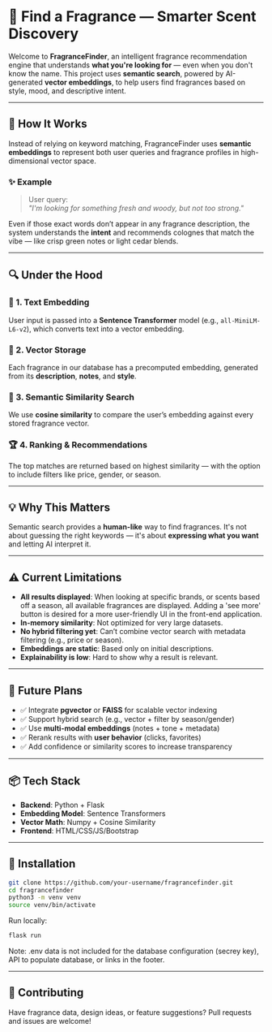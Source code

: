 # 🌿 Find a Fragrance — Smarter Scent Discovery

Welcome to **FragranceFinder**, an intelligent fragrance recommendation engine that understands **what you're looking for** — even when you don't know the name. This project uses **semantic search**, powered by AI-generated **vector embeddings**, to help users find fragrances based on style, mood, and descriptive intent.

---

## 🧠 How It Works

Instead of relying on keyword matching, FragranceFinder uses **semantic embeddings** to represent both user queries and fragrance profiles in high-dimensional vector space.

### ✨ Example

> User query:  
> *"I'm looking for something fresh and woody, but not too strong."*

Even if those exact words don’t appear in any fragrance description, the system understands the **intent** and recommends colognes that match the vibe — like crisp green notes or light cedar blends.

---

## 🔍 Under the Hood

### 🧬 1. Text Embedding
User input is passed into a **Sentence Transformer** model (e.g., `all-MiniLM-L6-v2`), which converts text into a vector embedding.

### 🧱 2. Vector Storage
Each fragrance in our database has a precomputed embedding, generated from its **description**, **notes**, and **style**.

### 📐 3. Semantic Similarity Search
We use **cosine similarity** to compare the user’s embedding against every stored fragrance vector.

### 🏆 4. Ranking & Recommendations
The top matches are returned based on highest similarity — with the option to include filters like price, gender, or season.

---

## 💡 Why This Matters

Semantic search provides a **human-like** way to find fragrances. It's not about guessing the right keywords — it's about **expressing what you want** and letting AI interpret it.

---

## ⚠️ Current Limitations

- **All results displayed**: When looking at specific brands, or scents based off a season, all available fragrances are displayed. Adding a 'see more' button is desired for a more user-friendly UI in the front-end application.
- **In-memory similarity**: Not optimized for very large datasets.
- **No hybrid filtering yet**: Can’t combine vector search with metadata filtering (e.g., price or season).
- **Embeddings are static**: Based only on initial descriptions.
- **Explainability is low**: Hard to show why a result is relevant.

---

## 🚀 Future Plans

- ✅ Integrate **pgvector** or **FAISS** for scalable vector indexing  
- ✅ Support hybrid search (e.g., vector + filter by season/gender)  
- ✅ Use **multi-modal embeddings** (notes + tone + metadata)  
- ✅ Rerank results with **user behavior** (clicks, favorites)  
- ✅ Add confidence or similarity scores to increase transparency  

---

## 📦 Tech Stack

- **Backend**: Python + Flask  
- **Embedding Model**: Sentence Transformers  
- **Vector Math**: Numpy + Cosine Similarity  
- **Frontend**: HTML/CSS/JS/Bootstrap 

---

## 🧰 Installation

```bash
git clone https://github.com/your-username/fragrancefinder.git
cd fragrancefinder
python3 -m venv venv
source venv/bin/activate
```

Run locally:
```bash
flask run

```
Note: .env data is not included for the database configuration (secrey key), API to populate database, or links in the footer.

---


## 🤝 Contributing

Have fragrance data, design ideas, or feature suggestions? Pull requests and issues are welcome!
